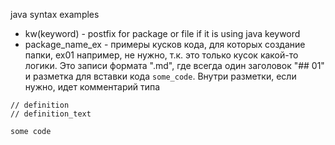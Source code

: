 java syntax examples

- kw(keyword) - postfix for package or file if it is using java keyword
- package_name_ex - примеры кусков кода, для которых создание папки, ex01 например, не нужно, т.к. это только кусок
какой-то логики. Это записи формата ".md", где всегда один заголовок "## 01" и разметка для вставки кода ```some_code```.
Внутри разметки, если нужно, идет комментарий типа
```
// definition
// definition_text

some code
```
